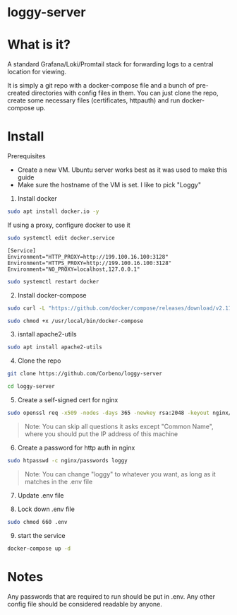 # loggy-server

# What is it?

A standard Grafana/Loki/Promtail stack for forwarding logs to a central location for viewing. 

It is simply a git repo with a docker-compose file and a bunch of pre-created directories with config files in them. You can just clone the repo, create some necessary files (certificates, httpauth) and run docker-compose up. 

# Install

 Prerequisites 
- Create a new VM. Ubuntu server works best as it was used to make this guide
-  Make sure the hostname of the VM is set. I like to pick "Loggy"


1. Install docker
```bash
sudo apt install docker.io -y
```
   
   If using a proxy, configure docker to use it
```bash
sudo systemctl edit docker.service
```

```
[Service]
Environment="HTTP_PROXY=http://199.100.16.100:3128"
Environment="HTTPS_PROXY=http://199.100.16.100:3128"
Environment="NO_PROXY=localhost,127.0.0.1"
```
   
```bash
sudo systemctl restart docker
```
   
2. Install docker-compose
```bash
sudo curl -L "https://github.com/docker/compose/releases/download/v2.11.0/docker-compose-$(uname -s)-$(uname -m)" -o /usr/local/bin/docker-compose
```
   
```bash
sudo chmod +x /usr/local/bin/docker-compose
```
   
3. isntall apache2-utils
```bash
sudo apt install apache2-utils
```
   
4. Clone the repo
```bash
git clone https://github.com/Corbeno/loggy-server
```
   
```bash
cd loggy-server
```
   
5. Create a self-signed cert for nginx
```bash
sudo openssl req -x509 -nodes -days 365 -newkey rsa:2048 -keyout nginx/certificates/nginx.key -out nginx/certificates/nginx.crt
```

> Note: You can skip all questions it asks except "Common Name", where you should put the IP address of this machine


6. Create a password for http auth in nginx
```bash
sudo htpasswd -c nginx/passwords loggy
```

> Note: You can change "loggy" to whatever you want, as long as it matches in the .env file

  
7. Update .env file
   
   
8. Lock down .env file
```bash
sudo chmod 660 .env
```
   
9. start the service
```bash
docker-compose up -d
```




# Notes
Any passwords that are required to run should be put in .env. Any other config file should be considered readable by anyone. 